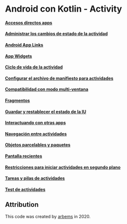# Android con Kotlin - Activity

#### [Accesos directos apps](https://github.com/arbems/Android-with-Kotlin-Activity/tree/master/Accesos%20directos%20apps)

#### [Administrar los cambios de estado de la actividad](https://github.com/arbems/Android-with-Kotlin-Activity/tree/master/Administrar%20los%20cambios%20de%20estado%20de%20la%20actividad)

#### [Android App Links](https://github.com/arbems/Android-with-Kotlin-Activity/tree/master/Android%20App%20Links)

#### [App Widgets](https://github.com/arbems/Android-with-Kotlin-Activity/tree/master/App%20Widgets)

#### [Ciclo de vida de la actividad](https://github.com/arbems/Android-with-Kotlin-Activity/tree/master/Ciclo%20de%20vida%20de%20la%20actividad) 

#### [Configurar el archivo de manifiesto para actividades](https://github.com/arbems/Android-with-Kotlin-Activity/tree/master/Configurar%20el%20archivo%20de%20manifiesto%20para%20actividades)

#### [Compatibilidad con modo multi-ventana](https://github.com/arbems/Android-with-Kotlin-Activity/tree/master/Compatibilidad%20con%20modo%20multi-ventana)

#### [Fragmentos](https://github.com/arbems/Android-with-Kotlin-Activity/tree/master/Fragmentos)

#### [Guardar y restablecer el estado de la IU](https://github.com/arbems/Android-with-Kotlin-Activity/tree/master/Guardar%20y%20restablecer%20el%20estado%20de%20la%20IU)

#### [Interactuando con otras apps](https://github.com/arbems/Android-with-Kotlin-Activity/tree/master/Interactuando%20con%20otras%20apps)

#### [Navegación entre actividades](https://github.com/arbems/Android-with-Kotlin-Activity/tree/master/Navegación%20entre%20actividades)

#### [Objetos parcelables y paquetes](https://github.com/arbems/Android-with-Kotlin-Activity/tree/master/Objetos%20parcelables%20y%20paquetes)

#### [Pantalla recientes](https://github.com/arbems/Android-with-Kotlin-Activity/tree/master/Pantalla%20recientes)

#### [Restricciones para iniciar actividades en segundo plano](https://github.com/arbems/Android-with-Kotlin-Activity/tree/master/Restricciones%20para%20iniciar%20actividades%20en%20segundo%20plano)

#### [Tareas y pilas de actividades](https://github.com/arbems/Android-with-Kotlin-Activity/tree/master/Tareas%20y%20pilas%20de%20actividades)

#### [Test de actividades](https://github.com/arbems/Android-with-Kotlin-Activity/tree/master/Test%20de%20actividades)

## Attribution

This code was created by [arbems](https://github.com/arbems) in 2020.
